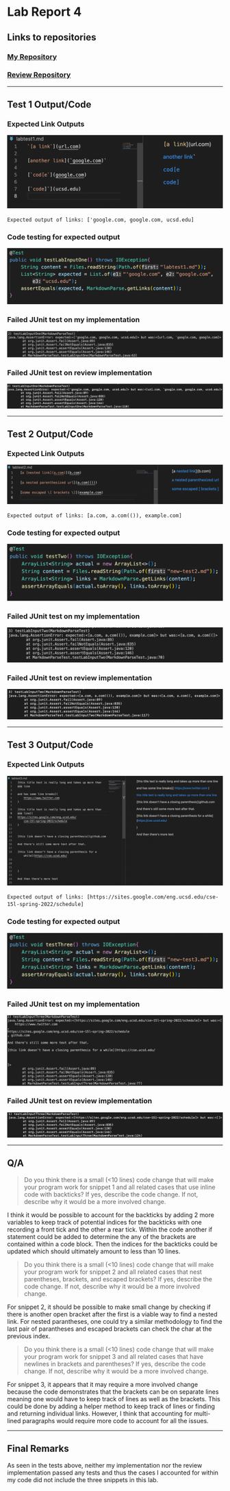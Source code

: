 # **Lab Report 4**

## Links to repositories

### [My Repository](https://github.com/Sking56/markdown-parser)

### [Review Repository](https://github.com/mdsflyboy/markdown-parser)

---

## Test 1 Output/Code

### Expected Link Outputs

![Image](imgs/lr4-pic-1.png)

`Expected output of links: ['google.com, google.com, ucsd.edu]`

### Code testing for expected output

![Image](imgs/lr4-pic-2.png)

### Failed JUnit test on my implementation

![Image](imgs/lr4-pic-3.png)


### Failed JUnit test on review implementation

![Image](imgs/lr4-pic-4.png)

---

## Test 2 Output/Code

### Expected Link Outputs

![Image](imgs/lr4-pic-5.png)

`Expected output of links: [a.com, a.com(()), example.com]`

### Code testing for expected output

![Image](imgs/lr4-pic-6.png)

### Failed JUnit test on my implementation

![Image](imgs/lr4-pic-7.png)


### Failed JUnit test on review implementation

![Image](imgs/lr4-pic-8.png)

---

## Test 3 Output/Code

### Expected Link Outputs

![Image](imgs/lr4-pic-9.png)

`Expected output of links: [https://sites.google.com/eng.ucsd.edu/cse-15l-spring-2022/schedule]`

### Code testing for expected output

![Image](imgs/lr4-pic-10.png)

### Failed JUnit test on my implementation

![Image](imgs/lr4-pic-11.png)


### Failed JUnit test on review implementation

![Image](imgs/lr4-pic-12.png)

---

## Q/A

> Do you think there is a small (<10 lines) code change that will make your program work for snippet 1 and all related cases that use inline code with backticks? If yes, describe the code change. If not, describe why it would be a more involved change.

I think it would be possible to account for the backticks by adding 2 more variables to keep track of potential indices for the backticks with one recording a front tick and the other a rear tick. Within the code another if statement could be added to determine the any of the brackets are contained within a code block. Then the indices for the backticks could be updated which should ultimately amount to less than 10 lines.

> Do you think there is a small (<10 lines) code change that will make your program work for snippet 2 and all related cases that nest parentheses, brackets, and escaped brackets? If yes, describe the code change. If not, describe why it would be a more involved change.

For snippet 2, it should be possible to make small change by checking if there is another open bracket after the first is a viable way to find a nested link. For nested parantheses, one could try a similar methodology to find the last pair of parantheses and escaped brackets can check the char at the previous index.

> Do you think there is a small (<10 lines) code change that will make your program work for snippet 3 and all related cases that have newlines in brackets and parentheses? If yes, describe the code change. If not, describe why it would be a more involved change.

For snippet 3, it appears that it may require a more involved change because the code demonstrates that the brackets can be on separate lines meaning one would have to keep track of lines as well as the brackets. This could be done by adding a helper method to keep track of lines or finding and returning individual links. However, I think that accounting for multi-lined paragraphs would require more code to account for all the issues.

---

## Final Remarks

As seen in the tests above, neither my implementation nor the review implementation passed any tests and thus the cases I accounted for within my code did not include the three snippets in this lab.